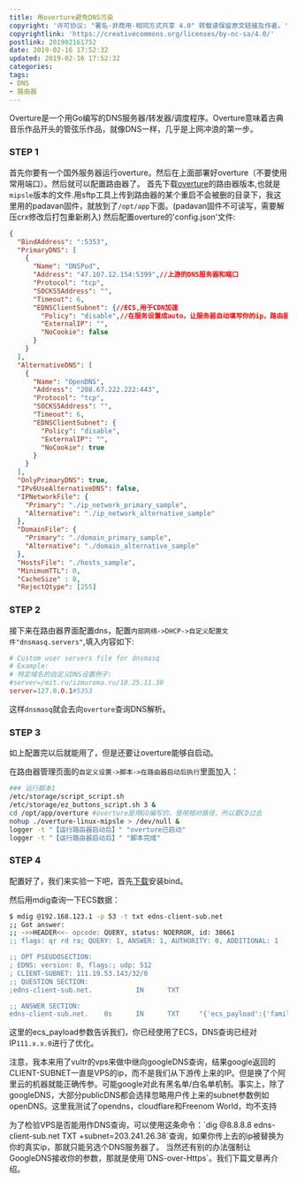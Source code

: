 ```yaml
---
title: 用overture避免DNS污染
copyright: '许可协议: "署名-非商用-相同方式共享 4.0" 转载请保留原文链接及作者。'
copyrightlink: 'https://creativecommons.org/licenses/by-nc-sa/4.0/'
postlink: 201902161752
date: 2019-02-16 17:52:32
updated: 2019-02-16 17:52:32
categories:
tags:
- DNS
- 路由器
---
```


Overture是一个用Go编写的DNS服务器/转发器/调度程序。Overture意味着古典音乐作品开头的管弦乐作品，就像DNS一样，几乎是上网冲浪的第一步。<!--more-->

### STEP 1

首先你要有一个国外服务器运行overture。然后在上面部署好overture（不要使用常用端口）。然后就可以配置路由器了。
首先下载[overture](https://github.com/shawn1m/overture/releases)的路由器版本,也就是`mipsle`版本的文件.用sftp工具上传到路由器的某个重启不会被删的目录下，我这里用的padavan固件，就放到了`/opt/app`下面。(padavan固件不可读写，需要解压crx修改后打包重新刷入)
然后配置overture的'config.json'文件:

```json
{
  "BindAddress": ":5353",
  "PrimaryDNS": [
    {
      "Name": "DNSPod",
      "Address": "47.107.12.154:5399",//上游的DNS服务器和端口
      "Protocol": "tcp",
      "SOCKS5Address": "",
      "Timeout": 6,
      "EDNSClientSubnet": {//ECS,用于CDN加速
        "Policy": "disable",//在服务设置成auto，让服务器自动填写你的ip，路由器端不建议开启
        "ExternalIP": "",
        "NoCookie": false
      }
    }
  ],
  "AlternativeDNS": [
    {
      "Name": "OpenDNS",
      "Address": "208.67.222.222:443",
      "Protocol": "tcp",
      "SOCKS5Address": "",
      "Timeout": 6,
      "EDNSClientSubnet": {
        "Policy": "disable",
        "ExternalIP": "",
        "NoCookie": true
      }
    }
  ],
  "OnlyPrimaryDNS": true,
  "IPv6UseAlternativeDNS": false,
  "IPNetworkFile": {
    "Primary": "./ip_network_primary_sample",
    "Alternative": "./ip_network_alternative_sample"
  },
  "DomainFile": {
    "Primary": "./domain_primary_sample",
    "Alternative": "./domain_alternative_sample"
  },
  "HostsFile": "./hosts_sample",
  "MinimumTTL": 0,
  "CacheSize" : 0,
  "RejectQtype": [255]

```

### STEP 2

接下来在路由器界面配置dns，配置`内部网络->DHCP->自定义配置文件"dnsmasq.servers"`,填入内容如下:

```conf
# Custom user servers file for dnsmasq
# Example:
# 特定域名的自定义DNS设置例子:
#server=/mit.ru/izmuroma.ru/10.25.11.30
server=127.0.0.1#5353
```

这样`dnsmasq`就会去向`overture`查询DNS解析。

### STEP 3

如上配置完以后就能用了，但是还要让overture能够自启动。

在路由器管理页面的`自定义设置->脚本->在路由器启动后执行`里面加入：

```bash
### 运行脚本1
/etc/storage/script_script.sh
/etc/storage/ez_buttons_script.sh 3 &
cd /opt/app/overture #overture是用GO编写的，使用相对路径，所以要CD过去
nohup ./overture-linux-mipsle > /dev/null &
logger -t "【运行路由器启动后】" "overture已启动"
logger -t "【运行路由器启动后】" "脚本完成"
```

### STEP 4

配置好了，我们来实验一下吧，首先[下载](https://www.isc.org/downloads/)安装bind。

然后用mdig查询一下ECS数据：

```bash
$ mdig @192.168.123.1 -p 53 -t txt edns-client-sub.net
;; Got answer:
;; ->>HEADER<<- opcode: QUERY, status: NOERROR, id: 38661
;; flags: qr rd ra; QUERY: 1, ANSWER: 1, AUTHORITY: 0, ADDITIONAL: 1

;; OPT PSEUDOSECTION:
; EDNS: version: 0, flags:; udp: 512
; CLIENT-SUBNET: 111.19.53.143/32/0
;; QUESTION SECTION:
;edns-client-sub.net.           IN      TXT

;; ANSWER SECTION:
edns-client-sub.net.    0s      IN      TXT     "{'ecs_payload':{'family':'1','optcode':'0x08','cc':'CN','ip':'111.x.x.0','mask':'24','scope':'0'},'ecs':'True','ts':'1550322237.84','recursive':{'cc':'TW','srcip':'74.125.41.18','sport':'64747'}}"
```

这里的ecs_payload参数告诉我们，你已经使用了ECS，DNS查询已经对IP`111.x.x.0`进行了优化。

<p class="tip">注意，我本来用了vultr的vps来做中继向googleDNS查询，结果google返回的CLIENT-SUBNET一直是VPS的ip，而不是我们从下游传上来的IP。但是换了个阿里云的机器就能正确传参。可能google对此有黑名单/白名单机制。事实上，除了googleDNS，大部分publicDNS都会选择忽略用户传上来的subnet参数例如openDNS。这里我测试了opendns，cloudflare和Freenom World，均不支持</p>
为了检验VPS是否能用作DNS查询，可以使用这条命令：`dig @8.8.8.8 edns-client-sub.net TXT +subnet=203.241.26.38`查询，如果你传上去的ip被替换为你的真实ip，那就只能另选个DNS服务器了。
当然还有别的办法强制让GoogleDNS接收你的参数，那就是使用`DNS-over-Https`。我们下篇文章再介绍。